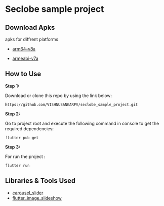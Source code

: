 
# Seclobe sample project

## Download Apks

apks for diffrent platforms

* [arm64-v8a](https://drive.google.com/file/d/11abLXK2Tr3aLHYdg9chFFHqHzaK8QAlS/view?usp=sharing)


* [armeabi-v7a](https://drive.google.com/file/d/1Y8RrF5v1phEWdoeo6kyZN84A-gh5WBid/view?usp=sharing)

## How to Use 

**Step 1:**

Download or clone this repo by using the link below:

```
https://github.com/VISHNUSANKARPV/seclobe_sample_project.git

```

**Step 2:**

Go to project root and execute the following command in console to get the required dependencies: 

```
flutter pub get 

```

 **Step 3:**

For run the project :  

```
flutter run 

```

## Libraries & Tools Used 

* [carousel_slider](https://pub.dev/packages/carousel_slider)
* [flutter_image_slideshow](https://pub.dev/packages/flutter_image_slideshow)
